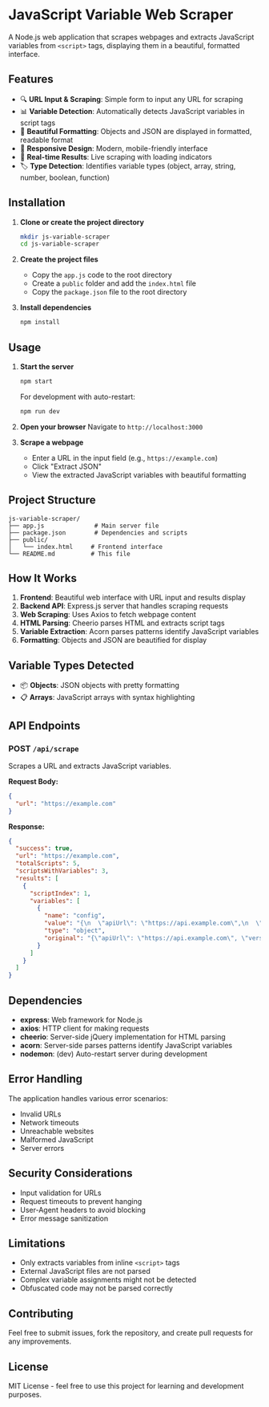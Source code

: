 # JavaScript Variable Web Scraper

A Node.js web application that scrapes webpages and extracts JavaScript variables from `<script>` tags, displaying them in a beautiful, formatted interface.

## Features

- 🔍 **URL Input & Scraping**: Simple form to input any URL for scraping
- 📊 **Variable Detection**: Automatically detects JavaScript variables in script tags
- 🎨 **Beautiful Formatting**: Objects and JSON are displayed in formatted, readable format
- 📱 **Responsive Design**: Modern, mobile-friendly interface
- 🚀 **Real-time Results**: Live scraping with loading indicators
- 🏷️ **Type Detection**: Identifies variable types (object, array, string, number, boolean, function)

## Installation

1. **Clone or create the project directory**
   ```bash
   mkdir js-variable-scraper
   cd js-variable-scraper
   ```

2. **Create the project files**
   - Copy the `app.js` code to the root directory
   - Create a `public` folder and add the `index.html` file
   - Copy the `package.json` file to the root directory

3. **Install dependencies**
   ```bash
   npm install
   ```

## Usage

1. **Start the server**
   ```bash
   npm start
   ```
   
   For development with auto-restart:
   ```bash
   npm run dev
   ```

2. **Open your browser**
   Navigate to `http://localhost:3000`

3. **Scrape a webpage**
   - Enter a URL in the input field (e.g., `https://example.com`)
   - Click "Extract JSON"
   - View the extracted JavaScript variables with beautiful formatting

## Project Structure

```
js-variable-scraper/
├── app.js              # Main server file
├── package.json        # Dependencies and scripts
├── public/
│   └── index.html     # Frontend interface
└── README.md          # This file
```

## How It Works

1. **Frontend**: Beautiful web interface with URL input and results display
2. **Backend API**: Express.js server that handles scraping requests
3. **Web Scraping**: Uses Axios to fetch webpage content
4. **HTML Parsing**: Cheerio parses HTML and extracts script tags
5. **Variable Extraction**: Acorn parses patterns identify JavaScript variables
6. **Formatting**: Objects and JSON are beautified for display

## Variable Types Detected

- 📦 **Objects**: JSON objects with pretty formatting
- 📋 **Arrays**: JavaScript arrays with syntax highlighting

## API Endpoints

### POST `/api/scrape`
Scrapes a URL and extracts JavaScript variables.

**Request Body:**
```json
{
  "url": "https://example.com"
}
```

**Response:**
```json
{
  "success": true,
  "url": "https://example.com",
  "totalScripts": 5,
  "scriptsWithVariables": 3,
  "results": [
    {
      "scriptIndex": 1,
      "variables": [
        {
          "name": "config",
          "value": "{\n  \"apiUrl\": \"https://api.example.com\",\n  \"version\": \"1.0\"\n}",
          "type": "object",
          "original": "{\"apiUrl\": \"https://api.example.com\", \"version\": \"1.0\"}"
        }
      ]
    }
  ]
}
```

## Dependencies

- **express**: Web framework for Node.js
- **axios**: HTTP client for making requests
- **cheerio**: Server-side jQuery implementation for HTML parsing
- **acorn**: Server-side parses patterns identify JavaScript variables
- **nodemon**: (dev) Auto-restart server during development

## Error Handling

The application handles various error scenarios:
- Invalid URLs
- Network timeouts
- Unreachable websites
- Malformed JavaScript
- Server errors

## Security Considerations

- Input validation for URLs
- Request timeouts to prevent hanging
- User-Agent headers to avoid blocking
- Error message sanitization

## Limitations

- Only extracts variables from inline `<script>` tags
- External JavaScript files are not parsed
- Complex variable assignments might not be detected
- Obfuscated code may not be parsed correctly

## Contributing

Feel free to submit issues, fork the repository, and create pull requests for any improvements.

## License

MIT License - feel free to use this project for learning and development purposes.